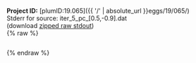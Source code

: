 **Project ID:** [plumID:19.065]({{ '/' | absolute_url }}eggs/19/065/)  
Stderr for source:  iter_5_pc_[0.5,-0.9].dat   
(download [zipped raw stdout](iter_5_pc_[0.5,-0.9].dat.plumed.stdout.txt.zip))  
{% raw %}
<pre>
</pre>
{% endraw %}
